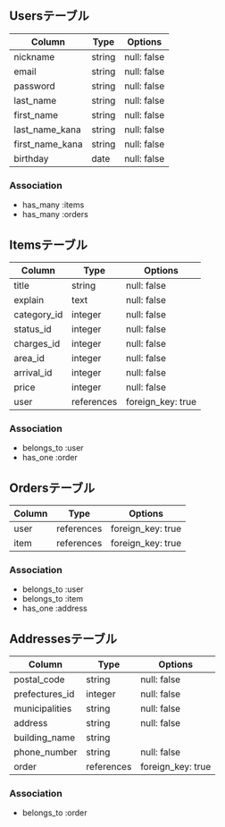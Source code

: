 ## Usersテーブル

| Column           | Type   | Options     |
| ---------------- | ------ | ----------- |
| nickname         | string | null: false |
| email            | string | null: false |
| password         | string | null: false |
| last_name        | string | null: false |
| first_name       | string | null: false |
| last_name_kana   | string | null: false |
| first_name_kana  | string | null: false |
| birthday         | date   | null: false |

### Association

- has_many :items
- has_many :orders


## Itemsテーブル

| Column      | Type       | Options           |
| ----------- | ---------- | ----------------- |
| title       | string     | null: false       |
| explain     | text       | null: false       |
| category_id | integer    | null: false       |
| status_id   | integer    | null: false       |
| charges_id  | integer    | null: false       |
| area_id     | integer    | null: false       |
| arrival_id  | integer    | null: false       |
| price       | integer    | null: false       |
| user        | references | foreign_key: true |

### Association

- belongs_to :user
- has_one :order


## Ordersテーブル

| Column     | Type       | Options           |
| ---------- | ---------- | ----------------- |
| user       | references | foreign_key: true |
| item       | references | foreign_key: true |

### Association

- belongs_to :user
- belongs_to :item
- has_one :address


## Addressesテーブル

| Column         | Type       | Options          |
| -------------- | ---------- | ---------------- |
| postal_code    | string     | null: false      |
| prefectures_id | integer    | null: false      |
| municipalities | string     | null: false      |
| address        | string     | null: false      |
| building_name  | string     |                  |
| phone_number   | string     | null: false      |
| order          | references | foreign_key: true|

### Association

- belongs_to :order